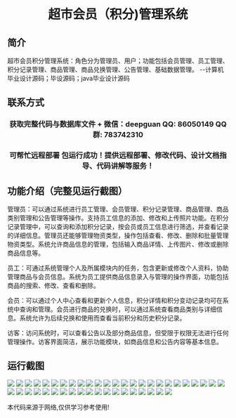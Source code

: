 <p><h1 align="center">超市会员（积分)管理系统</h1></p>

## 简介
超市会员积分管理系统：角色分为管理员、用户；功能包括会员管理、员工管理、积分记录管理、商品管理、商品兑换管理、公告管理、基础数据管理。    --计算机毕业设计源码；毕设源码；java毕业设计源码


## 联系方式
<p><h3 align="center">获取完整代码与数据库文件 + 微信：deepguan QQ: 86050149 QQ群: 783742310</h3></p>
<p><h3 align="center">可帮忙远程部署 包运行成功！提供远程部署、修改代码、设计文档指导、代码讲解等服务！</h3></p>

## 功能介绍（完整见运行截图）
管理员：可以通过系统进行员工管理、会员管理、积分记录管理、商品管理、商品类别管理和公告管理等操作。支持员工信息的添加、修改和上传照片功能。在积分记录管理中，可以查询和添加积分记录，按会员或员工信息进行筛选，并查看记录的详细信息。管理员还能够管理物资类型，操作包括查看、修改、删除和批量管理物资类型。系统允许商品信息的管理，包括输入商品详情、上传图片、修改或删除商品信息等。

员工：可通过系统管理个人及所属模块内的任务，包含更新或修改个人资料，协助管理商品与会员信息。系统为员工提供商品信息录入与管理的操作界面，功能包括商品的搜索、修改、查看和删除。

会员：可以通过个人中心查看和更新个人信息，积分详情和积分变动记录均可在系统中查询和管理。会员进行商品的兑换时，可以通过系统查看商品类别与详细信息。系统允许为后续兑换和使用而查看当前积分和历史积分记录。

访客：访问系统时，可以查看公告以及部分商品信息，但受限于权限无法进行任何管理操作。访客界面简洁，展示功能模块，如商品信息和公告内容等基本信息。


## 运行截图
![](https://bs-1329754181.cos.ap-shanghai.myqcloud.com/ssm/SupermarketMembershipPointsManagementSystem/img/001.jpg)
![](https://bs-1329754181.cos.ap-shanghai.myqcloud.com/ssm/SupermarketMembershipPointsManagementSystem/img/002.jpg)
![](https://bs-1329754181.cos.ap-shanghai.myqcloud.com/ssm/SupermarketMembershipPointsManagementSystem/img/003.jpg)
![](https://bs-1329754181.cos.ap-shanghai.myqcloud.com/ssm/SupermarketMembershipPointsManagementSystem/img/004.jpg)
![](https://bs-1329754181.cos.ap-shanghai.myqcloud.com/ssm/SupermarketMembershipPointsManagementSystem/img/005.jpg)
![](https://bs-1329754181.cos.ap-shanghai.myqcloud.com/ssm/SupermarketMembershipPointsManagementSystem/img/006.jpg)
![](https://bs-1329754181.cos.ap-shanghai.myqcloud.com/ssm/SupermarketMembershipPointsManagementSystem/img/007.jpg)
![](https://bs-1329754181.cos.ap-shanghai.myqcloud.com/ssm/SupermarketMembershipPointsManagementSystem/img/008.jpg)
![](https://bs-1329754181.cos.ap-shanghai.myqcloud.com/ssm/SupermarketMembershipPointsManagementSystem/img/009.jpg)
![](https://bs-1329754181.cos.ap-shanghai.myqcloud.com/ssm/SupermarketMembershipPointsManagementSystem/img/010.jpg)
![](https://bs-1329754181.cos.ap-shanghai.myqcloud.com/ssm/SupermarketMembershipPointsManagementSystem/img/011.jpg)
![](https://bs-1329754181.cos.ap-shanghai.myqcloud.com/ssm/SupermarketMembershipPointsManagementSystem/img/012.jpg)
![](https://bs-1329754181.cos.ap-shanghai.myqcloud.com/ssm/SupermarketMembershipPointsManagementSystem/img/013.jpg)
![](https://bs-1329754181.cos.ap-shanghai.myqcloud.com/ssm/SupermarketMembershipPointsManagementSystem/img/014.jpg)
![](https://bs-1329754181.cos.ap-shanghai.myqcloud.com/ssm/SupermarketMembershipPointsManagementSystem/img/015.jpg)
![](https://bs-1329754181.cos.ap-shanghai.myqcloud.com/ssm/SupermarketMembershipPointsManagementSystem/img/016.jpg)
![](https://bs-1329754181.cos.ap-shanghai.myqcloud.com/ssm/SupermarketMembershipPointsManagementSystem/img/017.jpg)
![](https://bs-1329754181.cos.ap-shanghai.myqcloud.com/ssm/SupermarketMembershipPointsManagementSystem/img/018.jpg)
![](https://bs-1329754181.cos.ap-shanghai.myqcloud.com/ssm/SupermarketMembershipPointsManagementSystem/img/019.jpg)
![](https://bs-1329754181.cos.ap-shanghai.myqcloud.com/ssm/SupermarketMembershipPointsManagementSystem/img/020.jpg)
![](https://bs-1329754181.cos.ap-shanghai.myqcloud.com/ssm/SupermarketMembershipPointsManagementSystem/img/021.jpg)
![](https://bs-1329754181.cos.ap-shanghai.myqcloud.com/ssm/SupermarketMembershipPointsManagementSystem/img/022.jpg)
![](https://bs-1329754181.cos.ap-shanghai.myqcloud.com/ssm/SupermarketMembershipPointsManagementSystem/img/023.jpg)
![](https://bs-1329754181.cos.ap-shanghai.myqcloud.com/ssm/SupermarketMembershipPointsManagementSystem/img/024.jpg)
![](https://bs-1329754181.cos.ap-shanghai.myqcloud.com/ssm/SupermarketMembershipPointsManagementSystem/img/025.jpg)
![](https://bs-1329754181.cos.ap-shanghai.myqcloud.com/ssm/SupermarketMembershipPointsManagementSystem/img/026.jpg)
![](https://bs-1329754181.cos.ap-shanghai.myqcloud.com/ssm/SupermarketMembershipPointsManagementSystem/img/027.jpg)
![](https://bs-1329754181.cos.ap-shanghai.myqcloud.com/ssm/SupermarketMembershipPointsManagementSystem/img/028.jpg)
![](https://bs-1329754181.cos.ap-shanghai.myqcloud.com/ssm/SupermarketMembershipPointsManagementSystem/img/029.jpg)
![](https://bs-1329754181.cos.ap-shanghai.myqcloud.com/ssm/SupermarketMembershipPointsManagementSystem/img/030.jpg)
![](https://bs-1329754181.cos.ap-shanghai.myqcloud.com/ssm/SupermarketMembershipPointsManagementSystem/img/031.jpg)
![](https://bs-1329754181.cos.ap-shanghai.myqcloud.com/ssm/SupermarketMembershipPointsManagementSystem/img/032.jpg)
![](https://bs-1329754181.cos.ap-shanghai.myqcloud.com/ssm/SupermarketMembershipPointsManagementSystem/img/033.jpg)
![](https://bs-1329754181.cos.ap-shanghai.myqcloud.com/ssm/SupermarketMembershipPointsManagementSystem/img/034.jpg)
![](https://bs-1329754181.cos.ap-shanghai.myqcloud.com/ssm/SupermarketMembershipPointsManagementSystem/img/035.jpg)
![](https://bs-1329754181.cos.ap-shanghai.myqcloud.com/ssm/SupermarketMembershipPointsManagementSystem/img/036.jpg)
![](https://bs-1329754181.cos.ap-shanghai.myqcloud.com/ssm/SupermarketMembershipPointsManagementSystem/img/037.jpg)
![](https://bs-1329754181.cos.ap-shanghai.myqcloud.com/ssm/SupermarketMembershipPointsManagementSystem/img/038.jpg)
![](https://bs-1329754181.cos.ap-shanghai.myqcloud.com/ssm/SupermarketMembershipPointsManagementSystem/img/039.jpg)
![](https://bs-1329754181.cos.ap-shanghai.myqcloud.com/ssm/SupermarketMembershipPointsManagementSystem/img/040.jpg)
![](https://bs-1329754181.cos.ap-shanghai.myqcloud.com/ssm/SupermarketMembershipPointsManagementSystem/img/041.jpg)
![](https://bs-1329754181.cos.ap-shanghai.myqcloud.com/ssm/SupermarketMembershipPointsManagementSystem/img/042.jpg)
![](https://bs-1329754181.cos.ap-shanghai.myqcloud.com/ssm/SupermarketMembershipPointsManagementSystem/img/043.jpg)
![](https://bs-1329754181.cos.ap-shanghai.myqcloud.com/ssm/SupermarketMembershipPointsManagementSystem/img/044.jpg)

<p>本代码来源于网络,仅供学习参考使用!</p>
